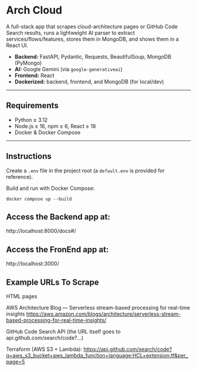 # Arch Cloud

A full-stack app that scrapes cloud-architecture pages or GitHub Code Search results, runs a lightweight AI parser to extract services/flows/features, stores them in MongoDB, and shows them in a React UI.

- **Backend:** FastAPI, Pydantic, Requests, BeautifulSoup, MongoDB (PyMongo)  
- **AI:** Google Gemini (via `google-generativeai`)  
- **Frontend:** React  
- **Dockerized:** backend, frontend, and MongoDB (for local/dev)

---

## Requirements

- Python ≥ 3.12  
- Node.js ≥ 16, npm ≥ 6, React ≥ 18  
- Docker & Docker Compose

---

## Instructions

Create a `.env` file in the project root (a `default.env` is provided for reference).

Build and run with Docker Compose:

```docker compose up --build```

## Access the Backend app at:

http://localhost:8000/docs#/

## Access the FronEnd app at:

http://localhost:3000/

## Example URLs To Scrape

HTML pages

AWS Architecture Blog — Serverless stream-based processing for real-time insights
https://aws.amazon.com/blogs/architecture/serverless-stream-based-processing-for-real-time-insights/

GitHub Code Search API (the URL itself goes to api.github.com/search/code?...)

Terraform (AWS S3 + Lambda):
https://api.github.com/search/code?q=aws_s3_bucket+aws_lambda_function+language:HCL+extension:tf&per_page=5